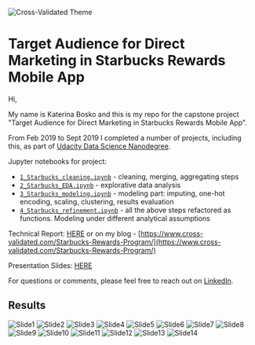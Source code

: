 ![Cross-Validated Theme](assets/joel-filipe-small-warmer.jpg "Cross-Validated Theme")

# Target Audience for Direct Marketing in Starbucks Rewards Mobile App

Hi,

My name is Katerina Bosko and this is my repo for the capstone project "Target Audience for Direct Marketing in Starbucks Rewards Mobile App". 

From Feb 2019 to Sept 2019 I completed a number of projects, including this, as part of [Udacity Data Science Nanodegree](https://www.udacity.com/course/data-scientist-nanodegree--nd025).

Jupyter notebooks for project: 
 - [`1_Starbucks_cleaning.ipynb`](https://github.com/k-bosko/Starbucks_rewards/blob/master/1_Starbucks_cleaning.ipynb) - cleaning, merging, aggregating steps
 - [`2_Starbucks_EDA.ipynb`](https://github.com/k-bosko/Starbucks_rewards/blob/master/2_Starbucks_EDA.ipynb) - explorative data analysis
 - [`3_Starbucks_modeling.ipynb`](https://github.com/k-bosko/Starbucks_rewards/blob/master/3_Starbucks_modeling.ipynb) - modeling part: imputing, one-hot encoding, scaling, clustering, results evaluation
 - [`4_Starbucks_refinement.ipynb`](https://github.com/k-bosko/Starbucks_rewards/blob/master/4_Starbucks_refinement.ipynb) - all the above steps refactored as functions. Modeling under different analytical assumptions


Technical Report: [HERE](https://github.com/k-bosko/Starbucks_rewards/blob/master/reports/Capstone_Technical_Report.pdf)
or on my blog - [https://www.cross-validated.com/Starbucks-Rewards-Program/](https://www.cross-validated.com/Starbucks-Rewards-Program/)

Presentation Slides: [HERE](https://github.com/k-bosko/Starbucks_rewards/blob/master/reports/Capstone_presentation.pdf)

For questions or comments, please feel free to reach out on [LinkedIn](http://linkedin.com/k-bosko/).

## Results
![Slide1](assets/Slide1.jpeg)
![Slide2](assets/Slide2.jpeg)
![Slide3](assets/Slide3.jpeg)
![Slide4](assets/Slide4.jpeg)
![Slide5](assets/Slide5.jpeg)
![Slide6](assets/Slide6.jpeg)
![Slide7](assets/Slide7.jpeg)
![Slide8](assets/Slide8.jpeg)
![Slide9](assets/Slide9.jpeg)
![Slide10](assets/Slide10.jpeg)
![Slide11](assets/Slide11.jpeg)
![Slide12](assets/Slide12.jpeg)
![Slide13](assets/Slide13.jpeg)
![Slide14](assets/Slide14.jpeg)



